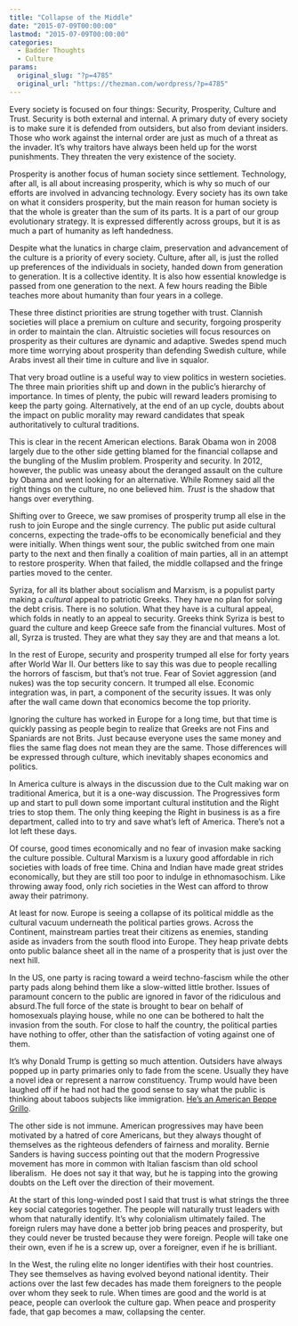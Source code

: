 ```yaml
---
title: "Collapse of the Middle"
date: "2015-07-09T00:00:00"
lastmod: "2015-07-09T00:00:00"
categories:
  - Badder Thoughts
  - Culture
params:
  original_slug: "?p=4785"
  original_url: "https://thezman.com/wordpress/?p=4785"
---
```


Every society is focused on four things: Security, Prosperity, Culture
and Trust. Security is both external and internal. A primary duty of
every society is to make sure it is defended from outsiders, but also
from deviant insiders. Those who work against the internal order are
just as much of a threat as the invader. It’s why traitors have always
been held up for the worst punishments. They threaten the very existence
of the society.

Prosperity is another focus of human society since settlement.
Technology, after all, is all about increasing prosperity, which is why
so much of our efforts are involved in advancing technology. Every
society has its own take on what it considers prosperity, but the main
reason for human society is that the whole is greater than the sum of
its parts. It is a part of our group evolutionary strategy. It is
expressed differently across groups, but it is as much a part of
humanity as left handedness.

Despite what the lunatics in charge claim, preservation and advancement
of the culture is a priority of every society. Culture, after all, is
just the rolled up preferences of the individuals in society, handed
down from generation to generation. It is a collective identity. It is
also how essential knowledge is passed from one generation to the next.
A few hours reading the Bible teaches more about humanity than four
years in a college.

These three distinct priorities are strung together with trust. Clannish
societies will place a premium on culture and security, forgoing
prosperity in order to maintain the clan. Altruistic societies will
focus resources on prosperity as their cultures are dynamic and
adaptive. Swedes spend much more time worrying about prosperity than
defending Swedish culture, while Arabs invest all their time in culture
and live in squalor.

That very broad outline is a useful way to view politics in western
societies. The three main priorities shift up and down in the public’s
hierarchy of importance. In times of plenty, the pubic will reward
leaders promising to keep the party going. Alternatively, at the end of
an up cycle, doubts about the impact on public morality may reward
candidates that speak authoritatively to cultural traditions.

This is clear in the recent American elections. Barak Obama won in 2008
largely due to the other side getting blamed for the financial collapse
and the bungling of the Muslim problem. Prosperity and security. In
2012, however, the public was uneasy about the deranged assault on the
culture by Obama and went looking for an alternative. While Romney said
all the right things on the culture, no one believed him. *Trust* is the
shadow that hangs over everything.

Shifting over to Greece, we saw promises of prosperity trump all else in
the rush to join Europe and the single currency. The public put aside
cultural concerns, expecting the trade-offs to be economically
beneficial and they were initially. When things went sour, the public
switched from one main party to the next and then finally a coalition of
main parties, all in an attempt to restore prosperity. When that failed,
the middle collapsed and the fringe parties moved to the center.

Syriza, for all its blather about socialism and Marxism, is a populist
party making a *cultural* appeal to patriotic Greeks. They have no plan
for solving the debt crisis. There is no solution. What they have is a
cultural appeal, which folds in neatly to an appeal to security. Greeks
think Syriza is best to guard the culture and keep Greece safe from the
financial vultures. Most of all, Syrza is trusted. They are what they
say they are and that means a lot.

In the rest of Europe, security and prosperity trumped all else for
forty years after World War II. Our betters like to say this was due to
people recalling the horrors of fascism, but that’s not true. Fear of
Soviet aggression (and nukes) was the top security concern. It trumped
all else. Economic integration was, in part, a component of the security
issues. It was only after the wall came down that economics become the
top priority.

Ignoring the culture has worked in Europe for a long time, but that time
is quickly passing as people begin to realize that Greeks are not Fins
and Spaniards are not Brits. Just because everyone uses the same money
and flies the same flag does not mean they are the same. Those
differences will be expressed through culture, which inevitably shapes
economics and politics.

In America culture is always in the discussion due to the Cult making
war on traditional America, but it is a one-way discussion. The
Progressives form up and start to pull down some important cultural
institution and the Right tries to stop them. The only thing keeping the
Right in business is as a fire department, called into to try and save
what’s left of America. There’s not a lot left these days.

Of course, good times economically and no fear of invasion make sacking
the culture possible. Cultural Marxism is a luxury good affordable in
rich societies with loads of free time. China and Indian have made great
strides economically, but they are still too poor to indulge in
ethnomasochism. Like throwing away food, only rich societies in the West
can afford to throw away their patrimony.

At least for now. Europe is seeing a collapse of its political middle as
the cultural vacuum underneath the political parties grows. Across the
Continent, mainstream parties treat their citizens as enemies, standing
aside as invaders from the south flood into Europe. They heap private
debts onto public balance sheet all in the name of a prosperity that is
just over the next hill.

In the US, one party is racing toward a weird techno-fascism while the
other party pads along behind them like a slow-witted little brother.
Issues of paramount concern to the public are ignored in favor of the
ridiculous and absurd.The full force of the state is brought to bear on
behalf of homosexuals playing house, while no one can be bothered to
halt the invasion from the south. For close to half the country, the
political parties have nothing to offer, other than the satisfaction of
voting against one of them.

It’s why Donald Trump is getting so much attention. Outsiders have
always popped up in party primaries only to fade from the scene. Usually
they have a novel idea or represent a narrow constituency. Trump would
have been laughed off if he had not had the good sense to say what the
public is thinking about taboos subjects like immigration.
<a href="http://thezman.com/wordpress/?p=2942" rel="noopener"
target="_blank">He’s an American Beppe Grillo</a>.

The other side is not immune. American progressives may have been
motivated by a hatred of core Americans, but they always thought of
themselves as the righteous defenders of fairness and morality. Bernie
Sanders is having success pointing out that the modern Progressive
movement has more in common with Italian fascism than old school
liberalism.  He does not say it that way, but he is tapping into the
growing doubts on the Left over the direction of their movement.

At the start of this long-winded post I said that trust is what strings
the three key social categories together. The people will naturally
trust leaders with whom that naturally identify. It’s why colonialism
ultimately failed. The foreign rulers may have done a better job bring
peaces and prosperity, but they could never be trusted because they were
foreign. People will take one their own, even if he is a screw up, over
a foreigner, even if he is brilliant.

In the West, the ruling elite no longer identifies with their host
countries. They see themselves as having evolved beyond national
identity. Their actions over the last few decades has made them
foreigners to the people over whom they seek to rule. When times are
good and the world is at peace, people can overlook the culture gap.
When peace and prosperity fade, that gap becomes a maw, collapsing the
center.
